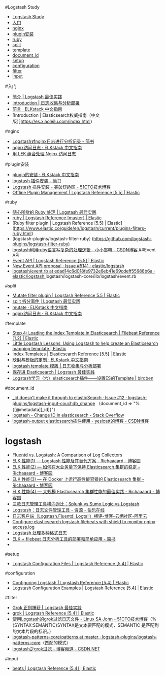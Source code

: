 #Logstash Study

<!-- @import "[TOC]" {cmd:"toc", depthFrom:1, depthTo:6, orderedList:false} -->
<!-- code_chunk_output -->

* [Logstash Study](#logstash-study)
* [入门](#入门)
* [nginx](#nginx)
* [plugin安装](#plugin安装)
* [ruby](#ruby)
* [split](#split)
* [template](#template)
* [document_id](#document_id)
* [setup](#setup)
* [configuration](#configuration)
* [filter](#filter)
* [input](#input)

<!-- /code_chunk_output -->

#入门

- [简介 | Logstash 最佳实践](http://udn.yyuap.com/doc/logstash-best-practice-cn/index.html)
- [Introduction | 日志收集与分析部署](https://pengqiuyuan.gitbooks.io/elkbook/index.html)
- [前言 &middot; ELKstack 中文指南](https://kibana.logstash.es/content/)
- [Introduction | Elasticsearch权威指南（中文版）]https://es.xiaoleilu.com/index.html)


#nginx
- [Logstash对nginx日志进行分析记录 - 简书]( http://www.jianshu.com/p/abca8e5b913b)
- [nginx访问日志 · ELKstack 中文指南 ](https://kibana.logstash.es/content/logstash/examples/nginx-access.html)
- [用 LEK 组合处理 Nginx 访问日志 ](http://chenlinux.com/2014/06/11/nginx-access-log-to-elasticsearch/)

#plugin安装
- [plugin的安装 · ELKstack 中文指南 ](https://kibana.logstash.es/content/logstash/get-start/install-plugins.html)
- [logstash 插件安装 - 简书]( http://www.jianshu.com/p/4fe495639a9a)
- [Logstash 插件安装 - 突破舒适区 - 51CTO技术博客 ](http://tchuairen.blog.51cto.com/3848118/1871556)
- [Offline Plugin Management | Logstash Reference [5.5] | Elastic ](https://www.elastic.co/guide/en/logstash/current/offline-plugins.html)

#ruby
- [随心所欲的 Ruby 处理 | Logstash 最佳实践 ](http://udn.yyuap.com/doc/logstash-best-practice-cn/filter/ruby.html)
- [ruby | Logstash Reference [master] | Elastic ](https://www.elastic.co/guide/en/logstash/master/plugins-filters-ruby.html)
- [Ruby filter plugin | Logstash Reference [5.5] | Elastic] (https://www.elastic.co/guide/en/logstash/current/plugins-filters-ruby.html)
- [logstash-plugins/logstash-filter-ruby] (https://github.com/logstash-plugins/logstash-filter-ruby)
- [logstash利用ruby语言写复杂的处理逻辑 - 小小邮电 - CSDN博客 ](http://blog.csdn.net/ty_0930/article/details/52609360)
##Event API
- [Event API | Logstash Reference [5.5] | Elastic ](https://www.elastic.co/guide/en/logstash/current/event-api.html)
- [New Event API proposal · Issue #5141 · elastic/logstash ](https://github.com/elastic/logstash/issues/5141)
- [logstash/event.rb at edad14c6d018fe9732e6eb41e69cdeff55688b6a · elastic/logstash ](https://github.com/elastic/logstash/blob/edad14c6d018fe9732e6eb41e69cdeff55688b6a/logstash-core/lib/logstash/event.rb)
logstash/logstash-core/lib/logstash/event.rb

#split
- [Mutate filter plugin | Logstash Reference 5.5 | Elastic](https://www.elastic.co/guide/en/logstash/current/plugins-filters-mutate.html#plugins-filters-mutate-split)
- [split 拆分事件 | Logstash 最佳实践](http://udn.yyuap.com/doc/logstash-best-practice-cn/filter/split.html)
- [mutate &middot; ELKstack 中文指南](https://kibana.logstash.es/content/logstash/plugins/filter/mutate.html)
- [nginx访问日志 &middot; ELKstack 中文指南](https://kibana.logstash.es/content/logstash/examples/nginx-access.html)

#template

- [Step 4: Loading the Index Template in Elasticsearch | Filebeat Reference [1.2] | Elastic](https://www.elastic.co/guide/en/beats/filebeat/1.2/filebeat-template.html)
- [Little Logstash Lessons: Using Logstash to help create an Elasticsearch mapping template | Elastic](https://www.elastic.co/blog/logstash_lesson_elasticsearch_mapping)
- [Index Templates | Elasticsearch Reference [5.5] | Elastic](https://www.elastic.co/guide/en/elasticsearch/reference/current/indices-templates.html)
- [映射与模板的定制 &middot; ELKstack 中文指南](https://kibana.logstash.es/content/elasticsearch/template.html)
- [logstash template 模版 | 日志收集与分析部署](https://pengqiuyuan.gitbooks.io/elkbook/chapter_2_6.html)
- [保存进 Elasticsearch | Logstash 最佳实践](http://udn.yyuap.com/doc/logstash-best-practice-cn/output/elasticsearch.html)
- [Logstash学习（六）elasticsearch插件&mdash;&mdash;设置ES的Template | birdben](https://birdben.github.io/2016/12/22/Logstash/Logstash%E5%AD%A6%E4%B9%A0%EF%BC%88%E5%85%AD%EF%BC%89elasticsearch%E6%8F%92%E4%BB%B6%E2%80%94%E2%80%94%E8%AE%BE%E7%BD%AEES%E7%9A%84Template/)

#document_id

- [_id doesn&#39;t make it through to elasticSearch &middot; Issue #12 &middot; logstash-plugins/logstash-input-couchdb_change](https://github.com/logstash-plugins/logstash-input-couchdb_changes/issues/12) （document_id =&gt; &quot;%{[@metadata][_id]}&quot;）
- [logstash - Change ID in elasticsearch - Stack Overflow ](https://stackoverflow.com/questions/30391898/change-id-in-elasticsearch)
- [logstash-output elasticsearch插件使用 - yesicatt的博客 - CSDN博客](http://blog.csdn.net/yesicatt/article/details/53393814)

<h1>logstash</h1>


- [Fluentd vs. Logstash: A Comparison of Log Collectors](https://logz.io/blog/fluentd-logstash/)
- [ELK 性能(1) &mdash; Logstash 性能及其替代方案 - Richaaaard - 博客园](http://www.cnblogs.com/richaaaard/p/6109595.html)
- [ELK 性能(2) &mdash; 如何在大业务量下保持 Elasticsearch 集群的稳定 - Richaaaard - 博客园](http://www.cnblogs.com/richaaaard/p/6117089.html)
- [ELK 性能(3) &mdash; 在 Docker 上运行高性能容错的 Elasticsearch 集群 - Richaaaard - 博客园](http://www.cnblogs.com/richaaaard/p/6118286.html)
- [ELK 性能(4) &mdash; 大规模 Elasticsearch 集群性能的最佳实践 - Richaaaard - 博客园](http://www.cnblogs.com/richaaaard/p/6121251.html)
- [三款日志管理工具横向对比：Splunk vs Sumo Logic vs Logstash](http://www.infoq.com/cn/news/2015/04/on-premises-saas)
- [Logstash：日志文件管理工具 - 资源 - 伯乐在线](http://hao.jobbole.com/logstash/)
- [日志客户端（Logstash,Fluentd, Logtail）横评-博客-云栖社区-阿里云](https://yq.aliyun.com/articles/3228)
- [Configure elasticsearch logstash filebeats with shield to monitor nginx access.log](https://z0z0.me/configure-elasticsearch-logstash-filebeats-with-shield/)
- [Logstash 处理多种格式日志](http://soft.dog/2016/01/31/logstash-mutitype-log/)
- [ELK + filebeat 日志分析工具的部署和简单应用 - 简书](http://www.jianshu.com/p/f6c7c8f1bce0)
- []()


#setup

- [Logstash Configuration Files | Logstash Reference [5.4] | Elastic](https://www.elastic.co/guide/en/logstash/current/config-setting-files.html)


#configuration

- [Configuring Logstash | Logstash Reference [5.4] | Elastic](https://www.elastic.co/guide/en/logstash/current/configuration.html)
- [Logstash Configuration Examples | Logstash Reference [5.4] | Elastic](https://www.elastic.co/guide/en/logstash/current/config-examples.html)


#filter

- [Grok 正则捕获 | Logstash 最佳实践](http://udn.yyuap.com/doc/logstash-best-practice-cn/filter/grok.html)
- [grok | Logstash Reference [5.4] | Elastic](https://www.elastic.co/guide/en/logstash/current/plugins-filters-grok.html)
- [使用Logstash的grok过滤日志文件 - Linux SA John - 51CTO技术博客](http://john88wang.blog.51cto.com/2165294/1630850)（%{SYNTAX:SEMANTIC}SYNTAX是文本要匹配的模式，SEMANTIC 是匹配到的文本片段的标识。）
- [logstash-patterns-core/patterns at master &middot; logstash-plugins/logstash-patterns-core](https://github.com/logstash-plugins/logstash-patterns-core/tree/master/patterns)（匹配的模式）
- [logstash之grok过滤 - 博客频道 - CSDN.NET](http://blog.csdn.net/yanggd1987/article/details/50486779)


#input
- [beats | Logstash Reference [5.4] | Elastic](https://www.elastic.co/guide/en/logstash/current/plugins-inputs-beats.html)

